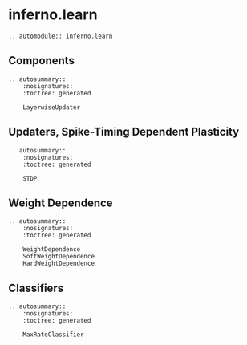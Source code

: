 # inferno.learn

```{eval-rst}
.. automodule:: inferno.learn
```

## Components
```{eval-rst}
.. autosummary::
    :nosignatures:
    :toctree: generated

    LayerwiseUpdater
```

## Updaters, Spike-Timing Dependent Plasticity
```{eval-rst}
.. autosummary::
    :nosignatures:
    :toctree: generated

    STDP
```

## Weight Dependence
```{eval-rst}
.. autosummary::
    :nosignatures:
    :toctree: generated

    WeightDependence
    SoftWeightDependence
    HardWeightDependence
```

## Classifiers
```{eval-rst}
.. autosummary::
    :nosignatures:
    :toctree: generated

    MaxRateClassifier
```